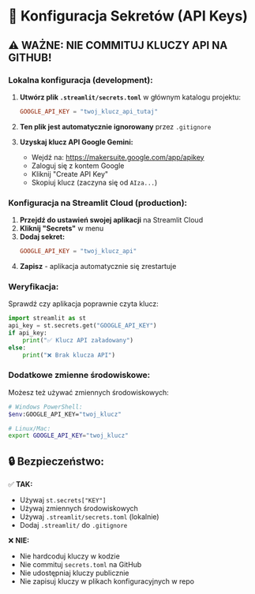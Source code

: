 # 🔐 Konfiguracja Sekretów (API Keys)

## ⚠️ WAŻNE: NIE COMMITUJ KLUCZY API NA GITHUB!

### Lokalna konfiguracja (development):

1. **Utwórz plik `.streamlit/secrets.toml`** w głównym katalogu projektu:
   ```toml
   GOOGLE_API_KEY = "twoj_klucz_api_tutaj"
   ```

2. **Ten plik jest automatycznie ignorowany** przez `.gitignore`

3. **Uzyskaj klucz API Google Gemini:**
   - Wejdź na: https://makersuite.google.com/app/apikey
   - Zaloguj się z kontem Google
   - Kliknij "Create API Key"
   - Skopiuj klucz (zaczyna się od `AIza...`)

### Konfiguracja na Streamlit Cloud (production):

1. **Przejdź do ustawień swojej aplikacji** na Streamlit Cloud
2. **Kliknij "Secrets"** w menu
3. **Dodaj sekret:**
   ```toml
   GOOGLE_API_KEY = "twoj_klucz_api"
   ```
4. **Zapisz** - aplikacja automatycznie się zrestartuje

### Weryfikacja:

Sprawdź czy aplikacja poprawnie czyta klucz:
```python
import streamlit as st
api_key = st.secrets.get("GOOGLE_API_KEY")
if api_key:
    print("✅ Klucz API załadowany")
else:
    print("❌ Brak klucza API")
```

### Dodatkowe zmienne środowiskowe:

Możesz też używać zmiennych środowiskowych:
```bash
# Windows PowerShell:
$env:GOOGLE_API_KEY="twoj_klucz"

# Linux/Mac:
export GOOGLE_API_KEY="twoj_klucz"
```

## 🔒 Bezpieczeństwo:

✅ **TAK:**
- Używaj `st.secrets["KEY"]`
- Używaj zmiennych środowiskowych
- Używaj `.streamlit/secrets.toml` (lokalnie)
- Dodaj `.streamlit/` do `.gitignore`

❌ **NIE:**
- Nie hardcoduj kluczy w kodzie
- Nie commituj `secrets.toml` na GitHub
- Nie udostępniaj kluczy publicznie
- Nie zapisuj kluczy w plikach konfiguracyjnych w repo
